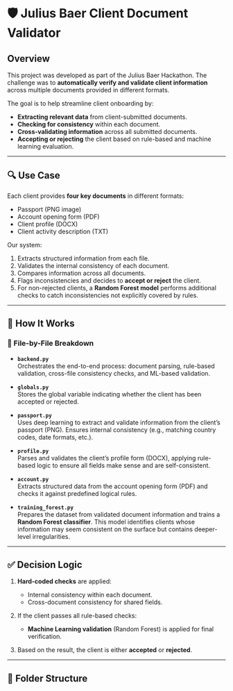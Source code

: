 # 🛡️ Julius Baer Client Document Validator

## Overview

This project was developed as part of the Julius Baer Hackathon. The challenge was to **automatically verify and validate client information** across multiple documents provided in different formats.

The goal is to help streamline client onboarding by:
- **Extracting relevant data** from client-submitted documents.
- **Checking for consistency** within each document.
- **Cross-validating information** across all submitted documents.
- **Accepting or rejecting** the client based on rule-based and machine learning evaluation.

---

## 🔍 Use Case

Each client provides **four key documents** in different formats:
- Passport (PNG image)
- Account opening form (PDF)
- Client profile (DOCX)
- Client activity description (TXT)

Our system:
1. Extracts structured information from each file.
2. Validates the internal consistency of each document.
3. Compares information across all documents.
4. Flags inconsistencies and decides to **accept or reject** the client.
5. For non-rejected clients, a **Random Forest model** performs additional checks to catch inconsistencies not explicitly covered by rules.

---

## 🧠 How It Works

### 🔧 File-by-File Breakdown

- **`backend.py`**  
  Orchestrates the end-to-end process: document parsing, rule-based validation, cross-file consistency checks, and ML-based validation.

- **`globals.py`**  
  Stores the global variable indicating whether the client has been accepted or rejected.

- **`passport.py`**  
  Uses deep learning to extract and validate information from the client’s passport (PNG). Ensures internal consistency (e.g., matching country codes, date formats, etc.).

- **`profile.py`**  
  Parses and validates the client’s profile form (DOCX), applying rule-based logic to ensure all fields make sense and are self-consistent.

- **`account.py`**  
  Extracts structured data from the account opening form (PDF) and checks it against predefined logical rules.

- **`training_forest.py`**  
  Prepares the dataset from validated document information and trains a **Random Forest classifier**. This model identifies clients whose information may seem consistent on the surface but contains deeper-level irregularities.

---

## ✅ Decision Logic

1. **Hard-coded checks** are applied:
   - Internal consistency within each document.
   - Cross-document consistency for shared fields.

2. If the client passes all rule-based checks:
   - **Machine Learning validation** (Random Forest) is applied for final verification.

3. Based on the result, the client is either **accepted** or **rejected**.

---

## 📁 Folder Structure

